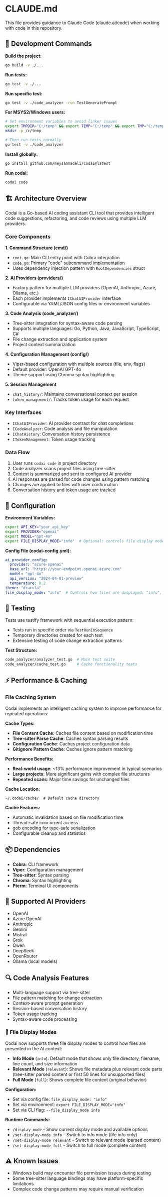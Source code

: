 # CLAUDE.md

This file provides guidance to Claude Code (claude.ai/code) when working with code in this repository.

## 🚀 Development Commands

**Build the project:**
```bash
go build -v ./...
```

**Run tests:**
```bash
go test -v ./...
```

**Run specific test:**
```bash
go test -v ./code_analyzer -run TestGeneratePrompt
```

**For MSYS2/Windows users:**
```bash
# Set environment variables to avoid linker issues
export TMPDIR="C:/temp" && export TEMP="C:/temp" && export TMP="C:/temp"
mkdir -p /c/temp

# Then run tests normally
go test -v ./code_analyzer
```

**Install globally:**
```bash
go install github.com/meysamhadeli/codai@latest
```

**Run codai:**
```bash
codai code
```

## 🏗️ Architecture Overview

Codai is a Go-based AI coding assistant CLI tool that provides intelligent code suggestions, refactoring, and code reviews using multiple LLM providers.

### Core Components

**1. Command Structure (cmd/)**
- `root.go`: Main CLI entry point with Cobra integration
- `code.go`: Primary "code" subcommand implementation
- Uses dependency injection pattern with `RootDependencies` struct

**2. AI Providers (providers/)**
- Factory pattern for multiple LLM providers (OpenAI, Anthropic, Azure, Ollama, etc.)
- Each provider implements `IChatAIProvider` interface
- Configurable via YAML/JSON config files or environment variables

**3. Code Analysis (code_analyzer/)**
- Tree-sitter integration for syntax-aware code parsing
- Supports multiple languages: Go, Python, Java, JavaScript, TypeScript, C#
- File change extraction and application system
- Project context summarization

**4. Configuration Management (config/)**
- Viper-based configuration with multiple sources (file, env, flags)
- Default provider: OpenAI GPT-4o
- Theme support using Chroma syntax highlighting

**5. Session Management**
- `chat_history/`: Maintains conversational context per session
- `token_management/`: Tracks token usage for each request

### Key Interfaces
- `IChatAIProvider`: AI provider contract for chat completions
- `ICodeAnalyzer`: Code analysis and file manipulation
- `IChatHistory`: Conversation history persistence
- `ITokenManagement`: Token usage tracking

### Data Flow
1. User runs `codai code` in project directory
2. Code analyzer scans project files using tree-sitter
3. Context is summarized and sent to configured AI provider
4. AI responses are parsed for code changes using pattern matching
5. Changes are applied to files with user confirmation
6. Conversation history and token usage are tracked

## 🔧 Configuration

**Environment Variables:**
```bash
export API_KEY="your_api_key"
export PROVIDER="openai"
export MODEL="gpt-4o"
export FILE_DISPLAY_MODE="info"  # Optional: controls file display mode
```

**Config File (codai-config.yml):**
```yaml
ai_provider_config:
  provider: "azure-openai"
  base_url: "https://your-endpoint.openai.azure.com"
  model: "gpt-4o"
  api_version: "2024-04-01-preview"
  temperature: 0.2
theme: "dracula"
file_display_mode: "info"  # Controls how files are displayed: "info", "relevant", "full"
```

## 🧪 Testing

Tests use testify framework with sequential execution pattern:
- Tests run in specific order via `TestRunInSequence`
- Temporary directories created for each test
- Extensive testing of code change extraction patterns

**Test Structure:**
```bash
code_analyzer/analyzer_test.go  # Main test suite
code_analyzer/cache_test.go     # Cache functionality tests
```

## ⚡ Performance & Caching

### File Caching System
Codai implements an intelligent caching system to improve performance for repeated operations:

**Cache Types:**
- **File Content Cache**: Caches file content based on modification time
- **Tree-sitter Parse Cache**: Caches syntax parsing results  
- **Configuration Cache**: Caches project configuration data
- **Gitignore Pattern Cache**: Caches ignore pattern matching

**Performance Benefits:**
- **Real-world usage**: ~13% performance improvement in typical scenarios
- **Large projects**: More significant gains with complex file structures
- **Repeated scans**: Major time savings for unchanged files

**Cache Location:**
```
~/.codai/cache/  # Default cache directory
```

**Cache Features:**
- Automatic invalidation based on file modification time
- Thread-safe concurrent access
- gob encoding for type-safe serialization
- Configurable cleanup and statistics

## 📦 Dependencies

- **Cobra**: CLI framework
- **Viper**: Configuration management
- **Tree-sitter**: Syntax parsing
- **Chroma**: Syntax highlighting
- **Pterm**: Terminal UI components

## 🎯 Supported AI Providers

- OpenAI
- Azure OpenAI
- Anthropic
- Gemini
- Mistral
- Grok
- Qwen
- DeepSeek
- OpenRouter
- Ollama (local models)

## 🔍 Code Analysis Features

- Multi-language support via tree-sitter
- File pattern matching for change extraction
- Context-aware prompt generation
- Session-based conversation history
- Token usage tracking
- Syntax-aware code processing

### 📄 File Display Modes

Codai now supports three file display modes to control how files are presented in the AI context:

- **Info Mode** (`info`): Default mode that shows only file directory, filename, line count, and size information
- **Relevant Mode** (`relevant`): Shows file metadata plus relevant code parts (tree-sitter parsed content or first 50 lines for unsupported files)
- **Full Mode** (`full`): Shows complete file content (original behavior)

**Configuration:**
- Set via config file: `file_display_mode: "info"`
- Set via environment: `export FILE_DISPLAY_MODE="info"`
- Set via CLI flag: `--file_display_mode info`

**Runtime Commands:**
- `/display-mode` - Show current display mode and available options
- `/set-display-mode info` - Switch to info mode (file info only)
- `/set-display-mode relevant` - Switch to relevant mode (parsed content)
- `/set-display-mode full` - Switch to full mode (complete content)

## ⚠️ Known Issues

- Windows build may encounter file permission issues during testing
- Some tree-sitter language bindings may have platform-specific limitations
- Complex code change patterns may require manual verification